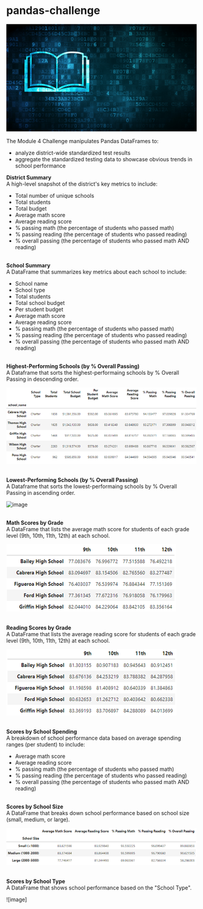 # pandas-challenge
![image](https://github.com/RachaelCaldwell/pandas-challenge/blob/main/Starter_Code/Images/education.png?raw=true) 

The Module 4 Challenge manipulates Pandas DataFrames to:
* analyze district-wide standardized test results
* aggregate the standardized testing data to showcase obvious trends in school performance


**District Summary** <br>
A high-level snapshot of the district's key metrics to include:
* Total number of unique schools
* Total students
* Total budget
* Average math score
* Average reading score
* % passing math (the percentage of students who passed math)
* % passing reading (the percentage of students who passed reading)
* % overall passing (the percentage of students who passed math AND reading)<br><br>

**School Summary** <br>
A DataFrame that summarizes key metrics about each school to include:
* School name
* School type
* Total students
* Total school budget
* Per student budget
* Average math score
* Average reading score
* % passing math (the percentage of students who passed math)
* % passing reading (the percentage of students who passed reading)
* % overall passing (the percentage of students who passed math AND reading)<br><br>

**Highest-Performing Schools (by % Overall Passing)** <br>
A Dataframe that sorts the highest-performaing schools by % Overall Passing in descending order.

![image](https://github.com/RachaelCaldwell/pandas-challenge/blob/main/Starter_Code/Images/Highest-Performing%20Schools.png?raw=true)<br><br>

**Lowest-Performing Schools (by % Overall Passing)** <br>
A Dataframe that sorts the lowest-performaing schools by % Overall Passing in ascending order.

![image](https://github.com/RachaelCaldwell/pandas-challenge/assets/134207637/b6153318-9a80-4b26-adf9-7c1ef2abcfe7)<br><br>

**Math Scores by Grade** <br>
A DataFrame that lists the average math score for students of each grade level (9th, 10th, 11th, 12th) at each school.

![image](https://github.com/RachaelCaldwell/pandas-challenge/blob/main/Starter_Code/Images/Math%20Scores%20by%20Grade.png?raw=true)<br><br>

**Reading Scores by Grade** <br>
A DataFrame that lists the average reading score for students of each grade level (9th, 10th, 11th, 12th) at each school.

![image](https://github.com/RachaelCaldwell/pandas-challenge/blob/main/Starter_Code/Images/Reading%20Scores%20by%20Grade.png?raw=true)<br><br>

**Scores by School Spending** <br>
A breakdown of school performance data based on average spending ranges (per student) to include:
* Average math score
* Average reading score
* % passing math (the percentage of students who passed math)
* % passing reading (the percentage of students who passed reading)
* % overall passing (the percentage of students who passed math AND reading)<br><br>

**Scores by School Size** <br>
A DataFrame that breaks down school performance based on school size (small, medium, or large).

![image](https://github.com/RachaelCaldwell/pandas-challenge/blob/main/Starter_Code/Images/Size%20Summary.png?raw=true)<br><br>

**Scores by School Type** <br>
A DataFrame that shows school performance based on the "School Type".

![image]

